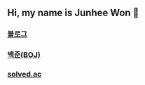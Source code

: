 ## Hi, my name is Junhee Won 👋

### 
### [블로그](https://junhee-hee.tistory.com)
### [백준(BOJ)](https://www.acmicpc.net/user/wwoon63)
### [solved.ac](https://solved.ac/profile/wwoon63)
